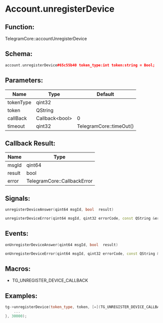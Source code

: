 # Account.unregisterDevice

## Function:

TelegramCore::accountUnregisterDevice

## Schema:

```c++
account.unregisterDevice#65c55b40 token_type:int token:string = Bool;
```
## Parameters:

|Name|Type|Default|
|----|----|-------|
|tokenType|qint32||
|token|QString||
|callBack|Callback&lt;bool&gt;|0|
|timeout|qint32|TelegramCore::timeOut()|

## Callback Result:

|Name|Type|
|----|----|
|msgId|qint64|
|result|bool|
|error|TelegramCore::CallbackError|

## Signals:

```c++
unregisterDeviceAnswer(qint64 msgId, bool  result)
```
```c++
unregisterDeviceError(qint64 msgId, qint32 errorCode, const QString &errorText)
```

## Events:

```c++
onUnregisterDeviceAnswer(qint64 msgId, bool  result)
```
```c++
onUnregisterDeviceError(qint64 msgId, qint32 errorCode, const QString &errorText)
```

## Macros:

* TG_UNREGISTER_DEVICE_CALLBACK

## Examples:

```c++
tg->unregisterDevice(token_type, token, [=](TG_UNREGISTER_DEVICE_CALLBACK){
    ...
}, 30000);
```
